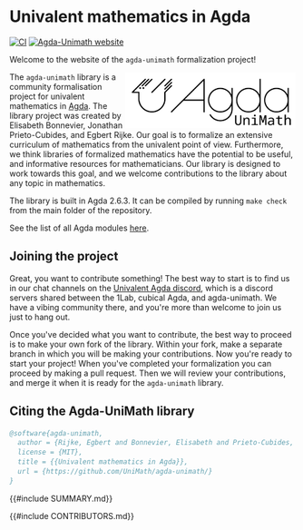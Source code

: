 # Univalent mathematics in Agda

[![CI](https://github.com/UniMath/agda-unimath/actions/workflows/ci.yaml/badge.svg)](https://github.com/UniMath/agda-unimath/actions/workflows/ci.yaml)
[![Agda-Unimath website](https://github.com/UniMath/agda-unimath/actions/workflows/pages.yaml/badge.svg)](https://github.com/UniMath/agda-unimath/actions/workflows/pages.yaml)

Welcome to the website of the `agda-unimath` formalization project!

<a href="https://github.com/unimath/agda-unimath">
<img align="right" width="300" alt="Agda-UniMath" src="./theme/images/agda-unimath-logo.svg" />
</a>

The `agda-unimath` library is a community formalisation project for univalent
mathematics in [Agda](https://github.com/agda/agda). The library project was
created by Elisabeth Bonnevier, Jonathan Prieto-Cubides, and Egbert Rijke. Our
goal is to formalize an extensive curriculum of mathematics from the univalent
point of view. Furthermore, we think libraries of formalized mathematics have
the potential to be useful, and informative resources for mathematicians. Our
library is designed to work towards this goal, and we welcome contributions to
the library about any topic in mathematics.

The library is built in Agda 2.6.3. It can be compiled by running `make check`
from the main folder of the repository.

See the list of all Agda modules [here](everything.html).

## Joining the project

Great, you want to contribute something! The best way to start is to find us in
our chat channels on the
[Univalent Agda discord](https://discord.gg/Zp2e8hYsuX), which is a discord
servers shared between the 1Lab, cubical Agda, and agda-unimath. We have a
vibing community there, and you're more than welcome to join us just to hang
out.

Once you've decided what you want to contribute, the best way to proceed is to
make your own fork of the library. Within your fork, make a separate branch in
which you will be making your contributions. Now you're ready to start your
project! When you've completed your formalization you can proceed by making a
pull request. Then we will review your contributions, and merge it when it is
ready for the `agda-unimath` library.

## Citing the Agda-UniMath library

```bib
@software{agda-unimath,
  author = {Rijke, Egbert and Bonnevier, Elisabeth and Prieto-Cubides, Jonathan and {others}},
  license = {MIT},
  title = {{Univalent mathematics in Agda}},
  url = {https://github.com/UniMath/agda-unimath/}
}
```

{{#include SUMMARY.md}}

{{#include CONTRIBUTORS.md}}
